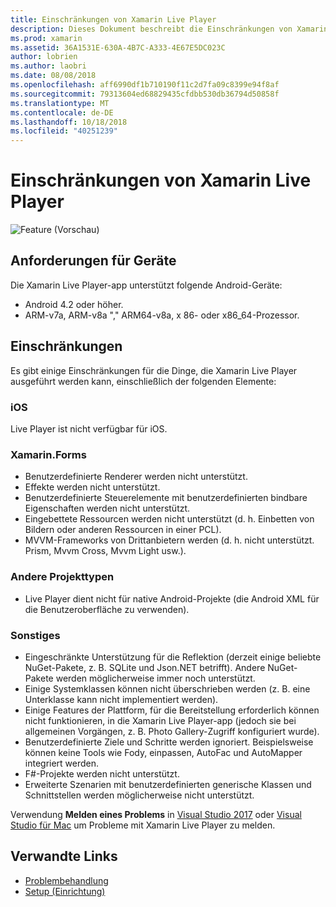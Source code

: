 ```yaml
---
title: Einschränkungen von Xamarin Live Player
description: Dieses Dokument beschreibt die Einschränkungen von Xamarin Live Player. Es wird erläutert, Anforderungen an das Gerät, enthält es funktioniert mit Projekttypen und andere verschiedenen Themen besprochen.
ms.prod: xamarin
ms.assetid: 36A1531E-630A-4B7C-A333-4E67E5DC023C
author: lobrien
ms.author: laobri
ms.date: 08/08/2018
ms.openlocfilehash: aff6990df1b710190f11c2d7fa09c8399e94f8af
ms.sourcegitcommit: 79313604ed68829435cfdbb530db36794d50858f
ms.translationtype: MT
ms.contentlocale: de-DE
ms.lasthandoff: 10/18/2018
ms.locfileid: "40251239"
---
```

# <a name="limitations-of-xamarin-live-player"></a>Einschränkungen von Xamarin Live Player

![Feature (Vorschau)](~/media/shared/preview.png)

## <a name="device-requirements"></a>Anforderungen für Geräte

Die Xamarin Live Player-app unterstützt folgende Android-Geräte:

- Android 4.2 oder höher.
- ARM-v7a, ARM-v8a "," ARM64-v8a, x 86- oder x86_64-Prozessor.

## <a name="limitations"></a>Einschränkungen

Es gibt einige Einschränkungen für die Dinge, die Xamarin Live Player ausgeführt werden kann, einschließlich der folgenden Elemente:

### <a name="ios"></a>iOS

Live Player ist nicht verfügbar für iOS.

### <a name="xamarinforms"></a>Xamarin.Forms

- Benutzerdefinierte Renderer werden nicht unterstützt.
- Effekte werden nicht unterstützt.
- Benutzerdefinierte Steuerelemente mit benutzerdefinierten bindbare Eigenschaften werden nicht unterstützt.
- Eingebettete Ressourcen werden nicht unterstützt (d. h. Einbetten von Bildern oder anderen Ressourcen in einer PCL).
- MVVM-Frameworks von Drittanbietern werden (d. h. nicht unterstützt. Prism, Mvvm Cross, Mvvm Light usw.).

### <a name="other-project-types"></a>Andere Projekttypen

- Live Player dient nicht für native Android-Projekte (die Android XML für die Benutzeroberfläche zu verwenden).

### <a name="misc"></a>Sonstiges

- Eingeschränkte Unterstützung für die Reflektion (derzeit einige beliebte NuGet-Pakete, z. B. SQLite und Json.NET betrifft). Andere NuGet-Pakete werden möglicherweise immer noch unterstützt.
- Einige Systemklassen können nicht überschrieben werden (z. B. eine Unterklasse kann nicht implementiert werden).
- Einige Features der Plattform, für die Bereitstellung erforderlich können nicht funktionieren, in die Xamarin Live Player-app (jedoch sie bei allgemeinen Vorgängen, z. B. Photo Gallery-Zugriff konfiguriert wurde).
- Benutzerdefinierte Ziele und Schritte werden ignoriert. Beispielsweise können keine Tools wie Fody, einpassen, AutoFac und AutoMapper integriert werden.
- F#-Projekte werden nicht unterstützt.
- Erweiterte Szenarien mit benutzerdefinierten generische Klassen und Schnittstellen werden möglicherweise nicht unterstützt.

Verwendung **Melden eines Problems** in [Visual Studio 2017](https://docs.microsoft.com/visualstudio/ide/how-to-report-a-problem-with-visual-studio-2017) oder [Visual Studio für Mac](https://docs.microsoft.com/visualstudio/mac/report-a-problem) um Probleme mit Xamarin Live Player zu melden.

## <a name="related-links"></a>Verwandte Links

- [Problembehandlung](~/tools/live-player/troubleshooting.md)
- [Setup (Einrichtung)](~/tools/live-player/install.md)
